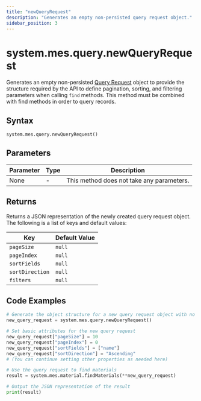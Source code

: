 ```yaml
---
title: "newQueryRequest"
description: "Generates an empty non-persisted query request object."
sidebar_position: 3
---
```


# system.mes.query.newQueryRequest

Generates an empty non-persisted [Query Request](./new-query-request) object to provide the structure required by the API
to define pagination, sorting, and filtering parameters when calling `find` methods. This method must be combined with find methods in order to query records.

## Syntax

```python
system.mes.query.newQueryRequest()
```

## Parameters

| Parameter | Type | Description                               |
|-----------|------|-------------------------------------------|
| None      | -    | This method does not take any parameters. |

## Returns

Returns a JSON representation of the newly created query request object. The following is a list of keys and default values:

| Key             | Default Value |
|-----------------|---------------|
| `pageSize`      | `null`        |
| `pageIndex`     | `null`        |
| `sortFields`    | `null`        |
| `sortDirection` | `null`        |
| `filters`       | `null`        |

## Code Examples

```python
# Generate the object structure for a new query request object with no initial arguments
new_query_request = system.mes.query.newQueryRequest()

# Set basic attributes for the new query request
new_query_request["pageSize"] = 10
new_query_request["pageIndex"] = 0
new_query_request["sortFields"] = ["name"]
new_query_request["sortDirection"] = "Ascending"
# (You can continue setting other properties as needed here)

# Use the query request to find materials
result = system.mes.material.findMaterials(**new_query_request)

# Output the JSON representation of the result
print(result)
```
